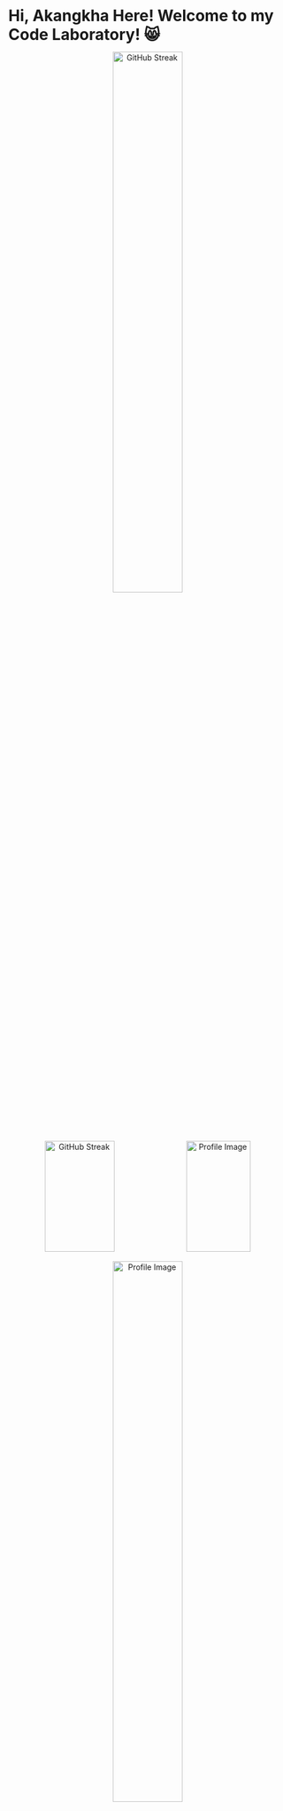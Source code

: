 <p align="center">
 <h1 style="display: inline-block; margin: 0;" align-"center"> Hi, Akangkha Here! Welcome to my Code Laboratory! 😸</h1>
</p>

<p align="center">
 <img src="https://github.com/user-attachments/assets/0b93cb7d-9a92-4b62-91a8-579647392f9e" alt="GitHub Streak" width="50%" style="vertical-align: middle;"/>
</p>


<p align="center">
  <img src="https://streak-stats.demolab.com?user=akangkha&theme=midnight-purple" alt="GitHub Streak" width="50%" style="height: 200px;" />
  <img src="https://github-readme-stats.vercel.app/api?username=akangkha&theme=midnight-purple&show_icons=true" alt="Profile Image" width="48%" style="height: 200px;" />
</p>

<p align="center">
  <img src="https://cdn.dribbble.com/users/1233499/screenshots/3850691/web-development.gif" alt="Profile Image" width="50%"/>
</p>


I am a passionate full-stack web developer hunting down projects whenever I get the opportunity! ⚔️
- 🔭 I'm a beginner in the exciting world of data science, eager to learn and contribute!
- ✒️ Fun fact: ... Always trusting my intuition
- ☕ Feel Free: ... to reach out to me if you have any sort of recommendations! We will definitely discuss that over a cup of coffee
- 🔗 You can always contact me as mentioned anytime


<!-- - 🌱 I’m currently learning ...
- 👯 I’m looking to collaborate on ...
- 🤔 I’m looking for help with ...
- 💬 Ask me about ...
- 📫 How to reach me: ...
- 😄 Pronouns: ... -->
# My Skills and Tech Stack

## 🌐 Web Development
### Basic
- **Languages**: JavaScript, TypeScript, Python, Java, Golang, C++

### Front-End
- **Frameworks & Libraries**: React.js, Next.js, Redux

### Back-End
- **Technologies**: Node.js, Express.js,  Python (Django, Flask) , Next.js

### Database
- Supabase, Firebase, MySQL, PostgreSQL, MongoDB

### Tools
- Asana, ClickUp

---

## 🚀 DevOps Engineering
- **Containerization & Orchestration**: Docker, Kubernetes, Nginx
- **CI/CD Tools**: GitHub Actions, Jenkins

### Cloud Platforms
- **Amazon Web Services (AWS)**: Lambda, API Gateway, EC2, S3, EKS, ECS,  Route 53, RDS, DynamoDB, etc.
- **Google Cloud Platform (GCP)**
- **Microsoft Azure**



<h2>Languages - tools </h2>
<img src="https://github.com/Akangkha/Akangkha/assets/113259853/a1ba5bf6-439c-471e-b0fc-23ec3796b325" width="50" height="50"  />
<img src="https://github.com/Akangkha/Akangkha/assets/113259853/0c1659fa-513c-4123-bf54-8b3c1e3df287" width="50" height="50"  />
<img src="https://github.com/Akangkha/Akangkha/assets/113259853/26ae747d-9d5c-4744-9f43-ec2e4c2d6605"  width="50" height="50"  />
<img src="https://github.com/Akangkha/Akangkha/assets/113259853/60206ca9-b099-4e40-af99-5858ddee91b3"  width="50" height="50"  />
<img src="https://github.com/Akangkha/Akangkha/assets/113259853/286198b3-6cb2-4c3c-89fc-aeee53906efe"  width="50" height="50"  />
<img src="https://github.com/Akangkha/Akangkha/assets/113259853/f308c46f-fa79-424a-a8d9-300a1a50148c"  width="50" height="50" />
<img src="https://github.com/Akangkha/Akangkha/assets/113259853/b8646b1e-bb50-4349-b7bd-eb3a8b3f303b"  width="50" height="50"  />
<img src="https://github.com/Akangkha/Akangkha/assets/113259853/23676216-3a1c-4049-a93c-6d18b2ce9059" width="50" height="50" />
<img src="https://github.com/Akangkha/Akangkha/assets/113259853/fd205124-2e9d-43f8-96cb-3a226e865a83" width="50" height="50" />
<img src="https://github.com/Akangkha/Akangkha/assets/113259853/984025ad-13ef-4d82-b130-19691afab1ed"  width="50" height="50"  />



